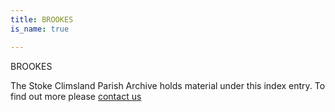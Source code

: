 ```yaml
---
title: BROOKES
is_name: true

---
```


BROOKES


The Stoke Climsland Parish Archive holds material under this index entry. To find out more please [contact us](/contact/)
